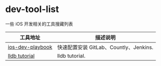 dev-tool-list
=============

一些 iOS 开发相关的工具搜藏列表

 

工具地址 | 描述说明
----- | -----
[ios-dev-playbook](https://github.com/lexrus/ios-dev-playbook) | 快速配置安装 GitLab、Countly、Jenkins.
[lldb tutorial](http://www.cimgf.com/2012/12/13/xcode-lldb-tutorial) | lldb tutorial.
